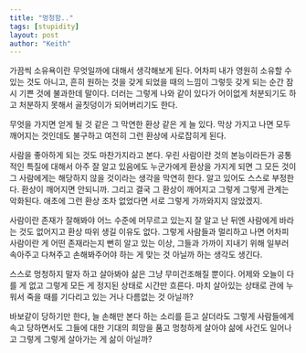 ```yaml
---
title: "멍청함.."
tags: [stupidity]
layout: post
author: "Keith"
---
```


가끔씩 소유욕이란 무엇일까에 대해서 생각해보게 된다. 어차피 내가 영원히 소유할 수 있는 것도 아니고, 흔히 원하는 것을 갖게 되었을 때의 느낌이 그렇듯 갖게 되는 순간 잠시 기쁜 것에 불과한데 말이다. 더러는 그렇게 나와 같이 있다가 어이없게 처분되기도 하고 처분하지 못해서 골칫덩이가 되어버리기도 한다. 

무엇을 가지면 얻게 될 것 같은 그 막연한 환상 같은 게 늘 있다. 막상 가지고 나면 모두 깨어지는 것인데도 불구하고 여전히 그런 환상에 사로잡히게 된다. 

사람을 좋아하게 되는 것도 마찬가지라고 본다. 우린 사람이란 것의 본능이라든가 공통적인 특질에 대해서 아주 잘 알고 있음에도 누군가에게 환상을 가지게 되면 그 모든 것이 그 사람에게는 해당하지 않을 것이라는 생각을 막연히 한다. 알고 있어도 스스로 부정한다. 환상이 깨어지면 안되니까. 그리고 결국 그 환상이 깨어지고 그렇게 그렇게 관계는 악화된다. 애초에 그런 환상 조차 없었다면 서로 그렇게 가까와지지 않았겠지.

사람이란 존재가 잘해봐야 어느 수준에 머무르고 있는지 잘 알고 난 뒤엔 사람에게 바라는 것도 없어지고 환상 따위 생길 이유도 없다. 그렇게 사람들과 멀리하고 나면 어차피 사람이란 게 어떤 존재라는지 뻔히 알고 있는 이상, 그들과 가까이 지내기 위해 일부러 속아주고 다쳐주고 손해봐주어야 하는 게 맞는 것 아닐까 하는 생각도 생긴다.

스스로 멍청하지 말자 하고 살아봐야 삶은 그냥 무미건조해질 뿐이다. 어제와 오늘이 다를 게 없고 그렇게 모든 게 정지된 상태로 시간만 흐른다. 마치 살아있는 상태로 관에 누워서 죽을 때를 기다리고 있는 거나 다름없는 것 아닐까?

바보같이 당하기만 한다, 늘 손해만 본다 하는 소리를 듣고 살더라도 그렇게 사람들에게 속고 당하면서도 그들에 대한 기대의 희망을 품고 멍청하게 살아야 삶에 사건도 일어나고 그렇게 그렇게 살아가는 게 삶이 아닐까?